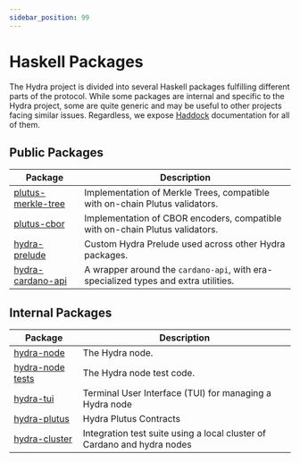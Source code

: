```yaml
---
sidebar_position: 99
---
```


# Haskell Packages

The Hydra project is divided into several Haskell packages fulfilling different parts of the protocol. While some packages are internal and specific to the Hydra project, some are quite generic and may be useful to other projects facing similar issues. Regardless, we expose [Haddock](https://www.haskell.org/haddock/) documentation for all of them. 

## Public Packages

| Package                                                                                                 | Description                                                                         |
| ---                                                                                                     | ---                                                                                 |
| [plutus-merkle-tree](https://input-output-hk.github.io/hydra-poc/haddock/plutus-merkle-tree/index.html) | Implementation of Merkle Trees, compatible with on-chain Plutus validators.         |
| [plutus-cbor](https://input-output-hk.github.io/hydra-poc/haddock/plutus-cbor/index.html)               | Implementation of CBOR encoders, compatible with on-chain Plutus validators.        |
| [hydra-prelude](https://input-output-hk.github.io/hydra-poc/haddock/hydra-prelude/index.html)           | Custom Hydra Prelude used across other Hydra packages.                              |
| [hydra-cardano-api](https://input-output-hk.github.io/hydra-poc/haddock/hydra-cardano-api/index.html)   | A wrapper around the `cardano-api`, with era-specialized types and extra utilities. |

## Internal Packages

| Package                                                                                             | Description                                                             |
| ---                                                                                                 | ---                                                                     |
| [hydra-node](https://input-output-hk.github.io/hydra-poc/haddock/hydra-node/index.html)             | The Hydra node.                                                         |
| [hydra-node tests](https://input-output-hk.github.io/hydra-poc/haddock/hydra-node/tests/index.html) | The Hydra node test code.                                               |
| [hydra-tui](https://input-output-hk.github.io/hydra-poc/haddock/hydra-tui/index.html)               | Terminal User Interface (TUI) for managing a Hydra node                 |
| [hydra-plutus](https://input-output-hk.github.io/hydra-poc/haddock/hydra-plutus/index.html)         | Hydra Plutus Contracts                                                  |
| [hydra-cluster](https://input-output-hk.github.io/hydra-poc/haddock/hydra-cluster/index.html)       | Integration test suite using a local cluster of Cardano and hydra nodes |
